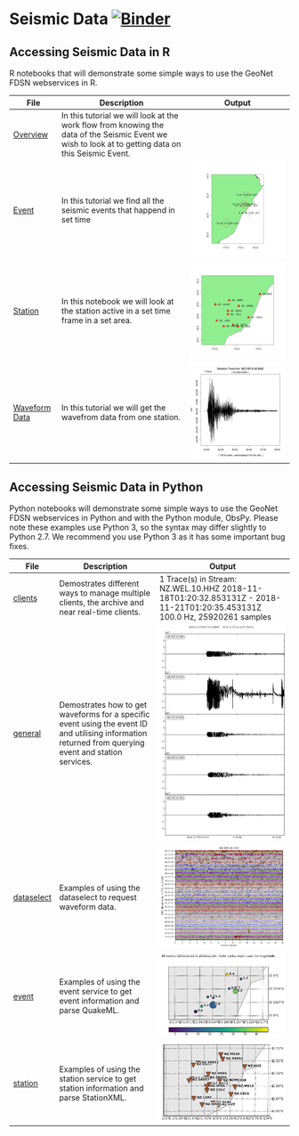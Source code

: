 # Seismic Data [![Binder](https://mybinder.org/badge_logo.svg)](https://mybinder.org/v2/gh/JenLowe/data_tutorials/master?urlpath=lab/tree/Seismic_Data)
## Accessing Seismic Data in R ## 
R notebooks that will demonstrate some simple ways to use the GeoNet FDSN webservices in R.

|File                  | Description  | Output|
|--------------------- | ------|---------------------------------------|
|[Overview](R/Seismic_data_overview_using_FDSN_in_R.ipynb) | In this tutorial we will look at the work flow from knowing the data of the Seismic Event we wish to look at to getting data on this Seismic Event. | |
|[Event](R/Event_Data_using_FDSN_in_R.ipynb) |In this tutorial we find all the seismic events that happend in set time| <img src="R/event.png"> |
|[Station](R/Station_Data_using_FDSN_in_R.ipynb) |In this notebook we will look at the station active in a set time frame in a set area.| <img src="R/station.png"> |
|[Waveform Data](R/Get_waveform_data_using_FDSN_in_R.ipynb)|In this tutorial we will get the wavefrom data from one station.|<img src="R/waveform.png">|



## Accessing Seismic Data in Python ## 
Python notebooks will demonstrate some simple ways to use the GeoNet FDSN webservices in Python and with the Python module, ObsPy. Please note these examples use Python 3, so the syntax may differ slightly to Python 2.7. We recommend you use Python 3 as it has some important bug fixes.

| File | Description | Output |
|------|-------------|--------|
| [clients](Python/GeoNet_FDSN_demo_clients.ipynb) | Demostrates different ways to manage multiple clients,  the archive and near real-time clients. | 1 Trace(s) in Stream: NZ.WEL.10.HHZ 2018-11-18T01:20:32.853131Z - 2018-11-21T01:20:35.453131Z 100.0 Hz, 25920261 samples
| [general](Python/GeoNet_FDSN_demo_general.ipynb) | Demostrates how to get waveforms for a specific event using the event ID and utilising information returned from querying event and station services.  |<img src="Python/waveform.png">
| [dataselect](Python/GeoNet_FDSN_demo_dataselect.ipynb) | Examples of using the dataselect to request waveform data.  |<img src="Python/day_plot.png">
| [event](Python/GeoNet_FDSN_demo_event.ipynb) | Examples of using the event service to get event information and parse QuakeML. |<img src ="Python/event.png">
| [station](Python/GeoNet_FDSN_demo_station.ipynb) | Examples of using the station service to get station information and parse StationXML. | <img src="Python/station.png">
